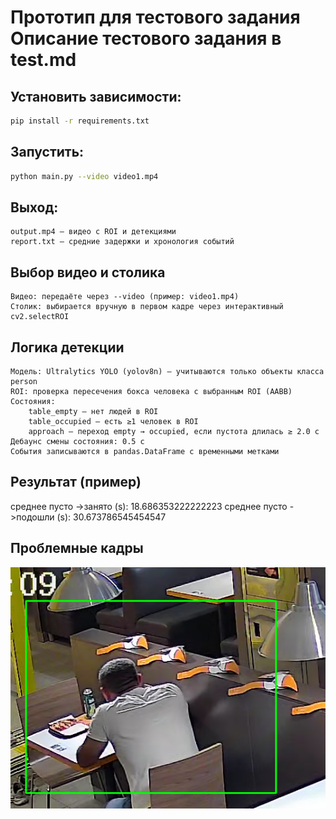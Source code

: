 # Прототип для тестового задания Описание тестового задания в test.md

## Установить зависимости:

```bash
pip install -r requirements.txt
```
## Запустить:

```bash
python main.py --video video1.mp4
```
## Выход:

    output.mp4 — видео с ROI и детекциями
    report.txt — средние задержки и хронология событий

## Выбор видео и столика
    Видео: передаёте через --video (пример: video1.mp4)
    Столик: выбирается вручную в первом кадре через интерактивный cv2.selectROI

## Логика детекции

    Модель: Ultralytics YOLO (yolov8n) — учитываются только объекты класса person
    ROI: проверка пересечения бокса человека с выбранным ROI (AABB)
    Состояния:
        table_empty — нет людей в ROI
        table_occupied — есть ≥1 человек в ROI
        approach — переход empty → occupied, если пустота длилась ≥ 2.0 с
    Дебаунс смены состояния: 0.5 с
    События записываются в pandas.DataFrame с временными метками

## Результат (пример)
среднее пусто ->занято  (s): 18.686353222222223
среднее  пусто ->подошли  (s): 30.673786545454547

## Проблемные кадры
![alt text](problem_frame.png)
